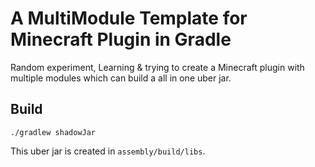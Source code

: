 # A MultiModule Template for Minecraft Plugin in Gradle

Random experiment, Learning & trying to create a Minecraft plugin with multiple modules which can build a all in one uber jar.

## Build
```
./gradlew shadowJar
```

This uber jar is created in `assembly/build/libs`.
